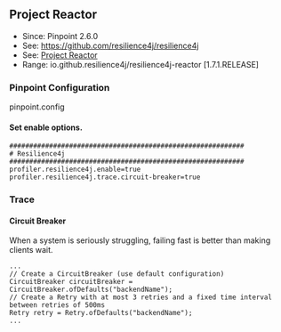## Project Reactor
* Since: Pinpoint 2.6.0
* See: https://github.com/resilience4j/resilience4j
* See: [Project Reactor](https://projectreactor.io)
* Range: io.github.resilience4j/resilience4j-reactor [1.7.1.RELEASE]

### Pinpoint Configuration
pinpoint.config

#### Set enable options.
~~~
###########################################################
# Resilience4j
###########################################################
profiler.resilience4j.enable=true
profiler.resilience4j.trace.circuit-breaker=true
~~~

### Trace

#### Circuit Breaker
When a system is seriously struggling, failing fast is better than making clients wait.

~~~
...
// Create a CircuitBreaker (use default configuration)
CircuitBreaker circuitBreaker = CircuitBreaker.ofDefaults("backendName");
// Create a Retry with at most 3 retries and a fixed time interval between retries of 500ms
Retry retry = Retry.ofDefaults("backendName");
...
~~~